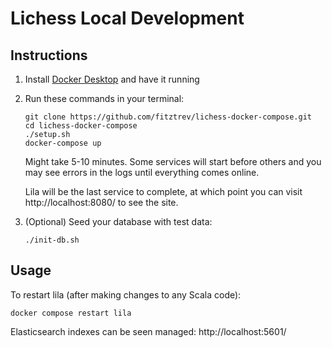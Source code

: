 # Lichess Local Development

## Instructions

1. Install [Docker Desktop](https://www.docker.com/products/docker-desktop/) and have it running

2. Run these commands in your terminal:

    ```
    git clone https://github.com/fitztrev/lichess-docker-compose.git
    cd lichess-docker-compose
    ./setup.sh
    docker-compose up
    ```

    Might take 5-10 minutes. Some services will start before others and you may see errors in the logs until everything comes online.

    Lila will be the last service to complete, at which point you can visit http://localhost:8080/ to see the site.

1. (Optional) Seed your database with test data:

    ```
    ./init-db.sh
    ```

## Usage

To restart lila (after making changes to any Scala code):

```
docker compose restart lila
```

Elasticsearch indexes can be seen managed: http://localhost:5601/


